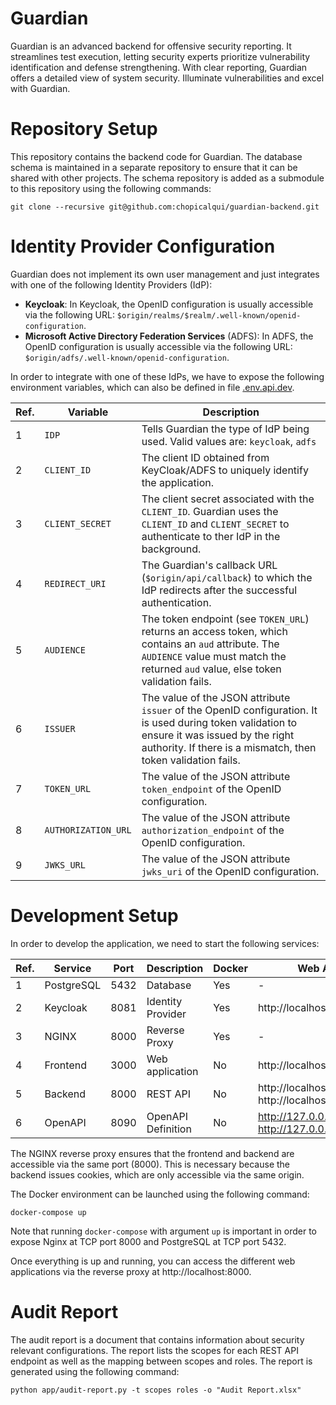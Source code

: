 # Guardian
Guardian is an advanced backend for offensive security reporting. It streamlines test execution, letting security
experts prioritize vulnerability identification and defense strengthening. With clear reporting, Guardian offers a
detailed view of system security. Illuminate vulnerabilities and excel with Guardian.

# Repository Setup

This repository contains the backend code for Guardian. The database schema is maintained in a separate repository to
ensure that it can be shared with other projects. The schema repository is added as a submodule to this repository
using the following commands:

```commandline
git clone --recursive git@github.com:chopicalqui/guardian-backend.git
```

# Identity Provider Configuration

Guardian does not implement its own user management and just integrates with one of the following Identity
Providers (IdP):

- **Keycloak**: In Keycloak, the OpenID configuration is usually accessible via the following URL:
  `$origin/realms/$realm/.well-known/openid-configuration`.
- **Microsoft Active Directory Federation Services** (ADFS): In ADFS, the OpenID configuration is usually accessible
  via the following URL: `$origin/adfs/.well-known/openid-configuration`.

In order to integrate with one of these IdPs, we have to expose the following environment variables, which can also be
defined in file [.env.api.dev](./app/.env.api).

| **Ref.** | **Variable** | **Description** |
| --- | ---------- | --------- |
| 1 | `IDP`               | Tells Guardian the type of IdP being used. Valid values are: `keycloak`, `adfs` |
| 2 | `CLIENT_ID`         | The client ID obtained from KeyCloak/ADFS to uniquely identify the application. |
| 3 | `CLIENT_SECRET`     | The client secret associated with the `CLIENT_ID`. Guardian uses the `CLIENT_ID` and `CLIENT_SECRET` to authenticate to ther IdP in the background. |
| 4 | `REDIRECT_URI`      | The Guardian's callback URL (`$origin/api/callback`) to which the IdP redirects after the successful authentication. |
| 5 | `AUDIENCE`          | The token endpoint (see `TOKEN_URL`) returns an access token, which contains an `aud` attribute. The `AUDIENCE` value must match the returned `aud` value, else token validation fails. |
| 6 | `ISSUER`            | The value of the JSON attribute `issuer` of the OpenID configuration. It is used during token validation to ensure it was issued by the right authority. If there is a mismatch, then token validation fails. |
| 7 | `TOKEN_URL`         | The value of the JSON attribute `token_endpoint` of the OpenID configuration. |
| 8 | `AUTHORIZATION_URL` | The value of the JSON attribute `authorization_endpoint` of the OpenID configuration. |
| 9 | `JWKS_URL`          | The value of the JSON attribute `jwks_uri` of the OpenID configuration. |

# Development Setup

In order to develop the application, we need to start the following services:

| **Ref.** | **Service** | **Port** | **Description**    | **Docker** | **Web Address**                                             |
|----------|-------------|----------|--------------------|------------|-------------------------------------------------------------|
| 1        | PostgreSQL  | 5432     | Database           | Yes        | -                                                           |
| 2        | Keycloak    | 8081     | Identity Provider  | Yes        | http://localhost:8000/idp                                   |
| 3        | NGINX       | 8000     | Reverse Proxy      | Yes        | -                                                           |
| 4        | Frontend    | 3000     | Web application    | No         | http://localhost:8000/                                      |
| 5        | Backend     | 8000     | REST API           | No         | http://localhost:8000/api, http://localhost:8090/api        |
| 6        | OpenAPI     | 8090     | OpenAPI Definition | No         | http://127.0.0.1:8090/docs#/, http://127.0.0.1:8090/redoc#/ |

The NGINX reverse proxy ensures that the frontend and backend are accessible via the same port (8000). This is
necessary because the backend issues cookies, which are only accessible via the same origin.

The Docker environment can be launched using the following command:

```commandline
docker-compose up
```

Note that running `docker-compose` with argument `up` is important in order to expose Nginx at TCP port 8000 and 
PostgreSQL at TCP port 5432.

Once everything is up and running, you can access the different web applications via the reverse proxy at
http://localhost:8000.

# Audit Report

The audit report is a document that contains information about security relevant configurations. The report lists
the scopes for each REST API endpoint as well as the mapping between scopes and roles. The report is generated using
the following command:

```commandline
python app/audit-report.py -t scopes roles -o "Audit Report.xlsx"
```
